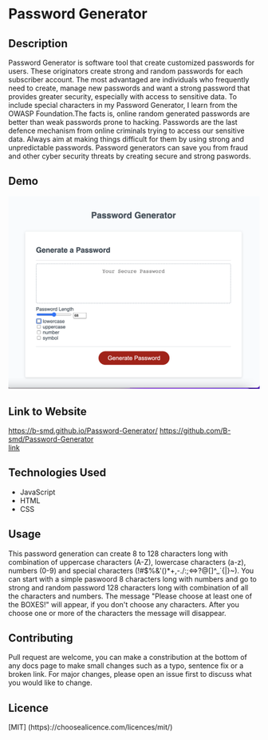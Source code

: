 # Password Generator

## Description
Password Generator is software tool that create customized passwords for users. These originators create strong and random passwords for each subscriber account. The most advantaged are individuals who frequently need to create, manage new passwords and want a strong password that provides greater security, especially with access to sensitive data. To include special characters in my Password Generator, I learn from the OWASP Foundation.The facts is, online random generated passwords are better than weak passwords prone to hacking. Passwords are the last defence mechanism from online criminals trying to access our sensitive data. Always aim at making things difficult for them by using strong and unpredictable passwords. Password generators can save you from fraud and other cyber security threats by creating secure and strong paswords.

## Demo
![password](./Assets/Screenshoot.png)

## Link to Website
https://b-smd.github.io/Password-Generator/
https://github.com/B-smd/Password-Generator  
[link](https://www.owasp.org/index.php/Password_special_characters)

## Technologies Used
- JavaScript
- HTML
- CSS

## Usage
This password generation can create 8 to 128 characters long with combination of uppercase characters (A-Z), lowercase characters (a-z), numbers (0-9) and special characters (!#$%&'()*+,-./:;<=>?@[\]^_`{|}~). You can start with a simple paswoord 8 characters long with numbers and go to strong and random password 128 characters long with combination of all the characters and numbers. The message "Please choose at least one of the BOXES!" will appear, if you don't choose any characters. After you choose one or more of the characters the message will disappear.

## Contributing
Pull request are welcome, you can make a constribution at the bottom of any  docs page to make small changes such as a typo, sentence fix or a broken link. For major changes, please open an issue first to discuss what you would like to change.

## Licence
[MIT]
(https)://choosealicence.com/licences/mit/)

